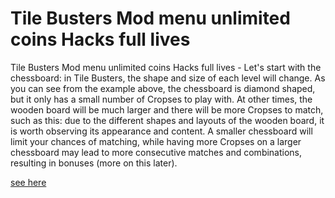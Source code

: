 # Tile Busters Mod menu unlimited coins Hacks full lives

Tile Busters Mod menu unlimited coins Hacks full lives - Let's start with the chessboard: in Tile Busters, the shape and size of each level will change. As you can see from the example above, the chessboard is diamond shaped, but it only has a small number of Cropses to play with. At other times, the wooden board will be much larger and there will be more Cropses to match, such as this: due to the different shapes and layouts of the wooden board, it is worth observing its appearance and content. A smaller chessboard will limit your chances of matching, while having more Cropses on a larger chessboard may lead to more consecutive matches and combinations, resulting in bonuses (more on this later).

[see here](https://axegomod.top/tile-busters/)
